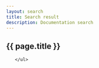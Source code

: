 ```yaml
---
layout: search
title: Search result
description: Documentation search
---
```


{{ page.title }}
---

<div class="search-result">
    <ul>
        
    </ul>
</div>